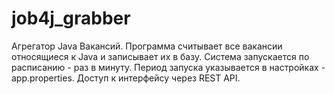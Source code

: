 # job4j_grabber

Агрегатор Java Вакансий. 
Программа считывает все вакансии относящиеся к Java и записывает их в базу.
Система запускается по расписанию - раз в минуту. 
Период запуска указывается в настройках - app.properties.
Доступ к интерфейсу через REST API.